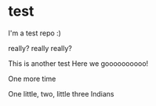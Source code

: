 # test
I'm a test repo :)

really?
really really?

This is another test
Here we goooooooooo!

One more time

One little, two, little three Indians
